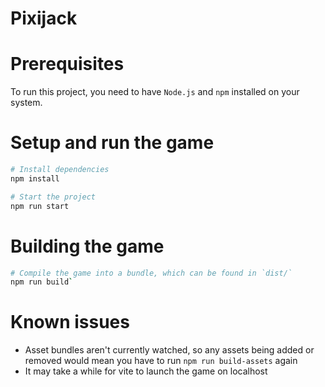 # Pixijack

# Prerequisites
To run this project, you need to have `Node.js` and `npm` installed on your system.

# Setup and run the game
```sh
# Install dependencies
npm install

# Start the project
npm run start
```

# Building the game
```sh
# Compile the game into a bundle, which can be found in `dist/`
npm run build`
```
# Known issues
- Asset bundles aren't currently watched, so any assets being added or removed would mean you have to run `npm run build-assets` again
- It may take a while for vite to launch the game on localhost
